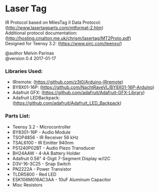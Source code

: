 # Laser Tag

IR Protocol based on MilesTag II Data Protocol: (http://www.lasertagparts.com/mtformat-2.htm)  
Additional protocol documentation: (http://hosting.cmalton.me.uk/chrism/lasertag/MT2Proto.pdf)  
Designed for Teensy 3.2: (https://www.pjrc.com/teensy/)  

@author Melvin Parinas  
@version 0.4 2017-01-17  

### Libraries Used:
* IRremote: (https://github.com/z3t0/Arduino-IRremote)
* BY8X01-16P: (https://github.com/NachtRaveVL/BY8X01-16P-Arduino)
* Adafruit GFX: (https://github.com/adafruit/Adafruit-GFX-Library)
* Adafruit LEDBackpack: (https://github.com/adafruit/Adafruit_LED_Backpack)

### Parts List:
* Teensy 3.2 - Microcontroller
* BY8301-16P - Audio Module
* TSOP4856 - IR Receiver 56 kHz
* TSAL6100 - IR Emitter 940nm
* PS1240P02BT - Audio Piezo Transducer
* BH24AAW - 4-AA Battery Holder
* Adafruit 0.56" 4-Digit 7-Segment Display w/I2C
* D3V-16-3C25 - Snap Switch
* PN2222A - Power Transistor
* TLDR5800 - Red LED
* ESK106M016AC3AA - 10uF Aluminum Capacitor
* Misc Resistors